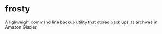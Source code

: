 # frosty
A lighweight command line backup utility that stores back ups as archives in Amazon Glacier.
